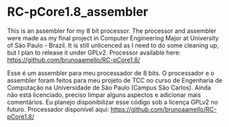 # RC-pCore1.8_assembler

This is an assembler for my 8 bit processor. The processor and assembler were made as my final project in Computer Engineering Major at University of São Paulo - Brazil.
It is still unlicenced as I need to do some cleaning up, but I plan to release it under GPLv2.
Processor available here: https://github.com/brunoaamello/RC-pCore1.8/

Esse é um assembler para meu processador de 8 bits. O processador e o assembler foram feitos para meu projeto de TCC no curso de Engenharia de Computação na Universidade de São Paulo (Campus São Carlos).
Ainda não está licenciado, preciso limpar alguns aspectos e adicionar mais comentários. Eu planejo disponibilizar esse código sob a licença GPLv2 no futuro.
Processador disponível aqui: https://github.com/brunoaamello/RC-pCore1.8/
